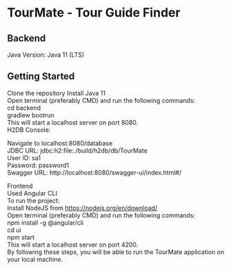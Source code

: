 # TourMate - Tour Guide Finder

## Backend
Java Version: Java 11 (LTS)

## Getting Started

Clone the repository
Install Java 11 <br>
Open terminal (preferably CMD) and run the following commands: <br>
cd backend <br>
gradlew bootrun <br>
This will start a localhost server on port 8080. <br>
H2DB Console: <br>

Navigate to localhost:8080/database <br>
JDBC URL: jdbc:h2:file:./build/h2db/db/TourMate <br>
User ID: sa1 <br>
Password: password1 <br>
Swagger URL: http://localhost:8080/swagger-ui/index.html#/ <br>

Frontend <br>
Used Angular CLI <br>
To run the project: <br>
Install NodeJS from https://nodejs.org/en/download/ <br>
Open terminal (preferably CMD) and run the following commands: <br>
npm install -g @angular/cli <br>
cd ui <br>
npm start <br>
This will start a localhost server on port 4200. <br>
By following these steps, you will be able to run the TourMate application on your local machine. <br>
